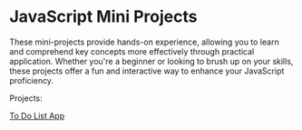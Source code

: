# JavaScript Mini Projects
These mini-projects provide hands-on experience, allowing you to learn and comprehend key concepts more effectively through practical application. Whether you're a beginner or looking to brush up on your skills, these projects offer a fun and interactive way to enhance your JavaScript proficiency.

Projects:

<a href="https://github.com/DevFreAkeD/JavaScript-Mini-Projects/tree/main/To-Do-List%20App">To Do List App</a>
